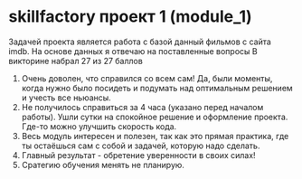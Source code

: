 # skillfactory проект 1 (module_1)
Задачей проекта является работа с базой данный фильмов с сайта imdb. На основе данных я отвечаю на поставленные вопросы
В викторине набрал 27 из 27 баллов
1. Очень доволен, что справился со всем сам! Да, были моменты, когда нужно было посидеть и подумать над оптимальным решением и учесть все ньюансы.
2. Не получилось справиться за 4 часа (указано перед началом работы). Ушли сутки на спокойное решение и оформление проекта. Где-то можно улучшить скорость кода.
3. Весь модуль интересен и полезен, так как это прямая практика, где ты остаёшься сам с собой и задачей, которую надо сделать.
4. Главный результат - обретение уверенности в своих силах!
5. Сратегию обучения менять не планирую.
